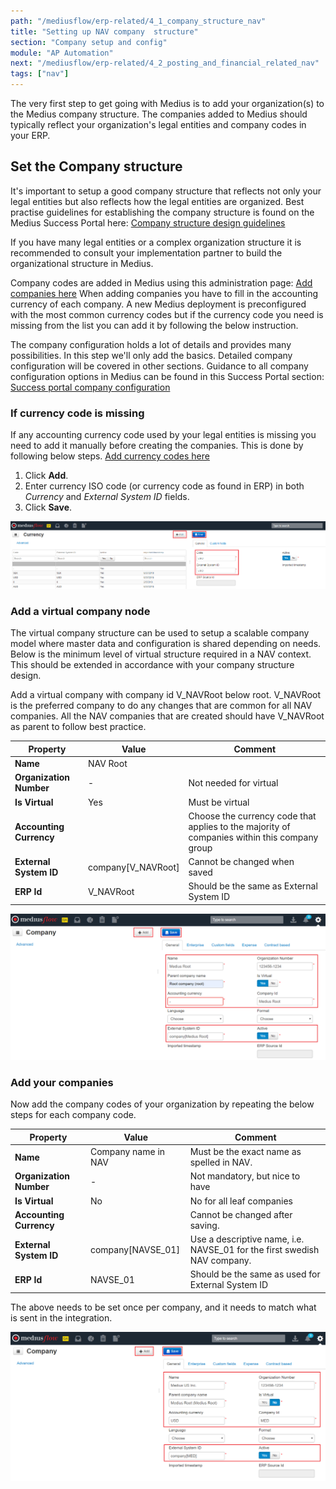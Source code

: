 ```yaml
---
path: "/mediusflow/erp-related/4_1_company_structure_nav"
title: "Setting up NAV company  structure"
section: "Company setup and config"
module: "AP Automation"
next: "/mediusflow/erp-related/4_2_posting_and_financial_related_nav"
tags: ["nav"]
---
```

The very first step to get going with Medius is to add your organization(s) to the Medius company structure. The companies added to Medius should typically reflect your organization's legal entities and company codes in your ERP.

## Set the Company structure
It's important to setup a good company structure that reflects not only your legal entities but also reflects how the legal entities are organized.
Best practise guidelines for establishing the company structure is found on the Medius Success Portal here: [Company structure design guidelines](https://success.mediusflow.com/documentation/administration_guide/administration_pages/configuration_tutorials/company_structure/)

If you have many legal entities or a complex organization structure it is recommended to consult your implementation partner to build the organizational structure in Medius.

Company codes are added in Medius using this administration page: [Add companies here](https://cloud.mediusflow.com/$TenantNameQA/#/Administration/Medius.Core.Entities.Company)
When adding companies you have to fill in the accounting currency of each company. A new Medius deployment is preconfigured with the most common currency codes but if the currency code you need is missing from the list you can add it by following the below instruction.

The company configuration holds a lot of details and provides many possibilities. In this step we'll only add the basics. Detailed company configuration will be covered in other sections.
Guidance to all company configuration options in Medius can be found in this Success Portal section: [Success portal company configuration](https://success.mediusflow.com/documentation/administration_guide/administration_pages/company/)

### If currency code is missing
If any accounting currency code used by your legal entities is missing you need to add it manually before creating the companies. This is done by following below steps.
[Add currency codes here](https://cloud.mediusflow.com/$TenantNameQA/#/Administration/Medius.Core.Entities.Currency)

1. Click **Add**.
2. Enter currency ISO code (or currency code as found in ERP) in both *Currency* and *External System ID* fields.
3. Click **Save**.

![](./images/AddCurrencyCode.png)

### Add a virtual company node
The virtual company structure can be used to setup a scalable company model where master data and configuration is shared depending on needs. Below is the minimum level of virtual structure required in a NAV context. 
This should be extended in accordance with your company structure design.

Add a virtual company with company id V_NAVRoot below root. V_NAVRoot is the preferred company to do any changes that are common for all NAV companies. 
All the NAV companies that are created should have V_NAVRoot as parent to follow best practice. 

Property | Value | Comment
--- | --- | ---
**Name** | NAV Root | 
**Organization Number** | - | Not needed for virtual
**Is Virtual** | Yes | Must be virtual
**Accounting Currency** |  | Choose the currency code that applies to the majority of companies within this company group 
**External System ID** | company[V_NAVRoot] | Cannot be changed when saved
**ERP Id** | V_NAVRoot | Should be the same as External System ID

![](./images/AddVirtualCompany.png)

### Add your companies
Now add the company codes of your organization by repeating the below steps for each company code.

Property | Value | Comment
--- | --- | ---
**Name** | Company name in NAV | Must be the exact name as spelled in NAV.
**Organization Number** | - | Not mandatory, but nice to have
**Is Virtual** | No | No for all leaf companies
**Accounting Currency** |  | Cannot be changed after saving.
**External System ID** | company[NAVSE_01] | Use a descriptive name, i.e. NAVSE_01 for the first swedish NAV company.
**ERP Id** | NAVSE_01 | Should be the same as used for External System ID

The above needs to be set once per company, and it needs to match what is sent in the integration.

![](./images/AddCompany.png)
